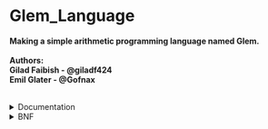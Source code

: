 # Glem_Language
**Making a simple arithmetic programming language named Glem.<br/><br/>**
**Authors:<br/>**
**Gilad Faibish - @giladf424<br/>**
**Emil Glater - @Gofnax<br/>**
<br/>

<details>
<summary> Documentation </summary>

**Data Types:**<br>
In Glem we support the usage of integers and boolean values,<br>
where all the values are immutable, and there are no variable assignments.<br>
<br>
With this, you can use basic arithmetic operations:
* Addition (+)
* Subtraction (-)
* Multiplication (*)
* Division (integer division) (/)
* Modulo (%)
  
and boolean and comparison operations:
* AND (&&)
* OR (||)
* NOT (!)
* Equality to (==)
* Not queal to (!=)
* Greater than (>)
* Less than (<)
* Greater than or equal to (>=)
* Less than or equal to (<=)

**Basic Usage:**<br>
The basic way to make use of Glem is to write one-line expressions,<br>
for which the interpreter will print the result.
For example:
```
>>> 3 + 5;
8
>>> 12 >= 4;
true
>>> 4 * (5 + 2);
28
```

**Functions and Lambda Functions:**<br>
In Glem, you can declare functions using the keyword ```mey``` and call them<br>
anywhere in the code from the point of their declaration onwards.<br>
As Glem doesn't support variable assignment, writing a function that<br>
executes multiple statement won't affect that function's returned value,<br>
and only the result of the last statement will be returned.<br>
<br>
The format of a function declaration is:<br>
```
mey {function_name, (arg1, arg2, ...)}
{statement; statement; ...; statement;};
```

For example, let's look at the definition of the function ```addOne``` that<br>
receives an integer and returns its value increased by 1:<br>
```
mey {addOne, (n)}
{n + 1;};
```
</details>

<details>
<summary>BNF</summary>
<br>
program ::= statement_list<br>

statement_list ::= statement_list statement<br>
                 | statement<br>

statement ::= expression ";"<br>
            | function_definition<br>
            | expression_lambda<br>

expression ::= expression "+" expression<br>
             | expression "-" expression<br>
             | expression "*" expression<br>
             | expression "/" expression<br>
             | expression "%" expression<br>
             | expression "&&" expression<br>
             | expression "||" expression<br>
             | expression "!=" expression<br>
             | expression "==" expression<br>
             | expression ">" expression<br>
             | expression "<" expression<br>
             | expression ">=" expression<br>
             | expression "<=" expression<br>
             | "!" expression<br>
             | "(" expression ")"<br>
             | number<br>
             | boolean<br>
             | identifier<br>
             | identifier "(" param_list ")"<br>
             | "lambda" identifier "." "(" expression ")"<br>

function_definition ::= "mey" "{" identifier "," "(" arg_list ")" "}" "{" statement_list "}" ";"<br>

arg_list ::= identifier<br>
           | identifier "," arg_list<br>

param_list ::= expression<br>
             | expression "," param_list<br>


</details>
